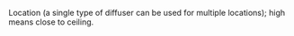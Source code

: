 ﻿Location  (a single type of diffuser can be used for multiple locations); high means close to ceiling.